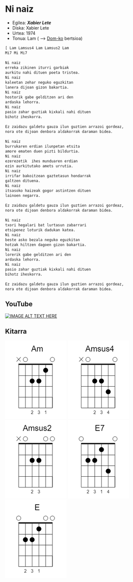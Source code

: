 # Ni naiz

   * Egilea: ***Xabier Lete***
   * Diska: Xabier Lete
   * Urtea: 1974
   * Tonua: Lam ( --> [Dom-ko](NiNaiz-Dom.md) bertsioa)


```
[ Lam Lamsus4 Lam Lamsus2 Lam
Mi7 Mi Mi7

Ni naiz
erreka zikinen iturri garbiak
aurkitu nahi dituen poeta tristea.
Ni naiz
kaleetan zehar neguko eguzkitan
lanera dijoan gizon bakartia.
Ni naiz
hostorik gabe gelditzen ari den
ardaska lehorra.
Ni naiz
pasio zahar guztiak kixkali nahi dituen
bihotz iheskorra.

Ez zaidazu galdetu gauza ilun guztien arrazoi gordeaz, 
nora ote dijoan denbora aldakorrak daraman bidea.

Ni naiz
burrukaren erdian ilunpetan etsita
amore ematen duen pizti bildurtia.
Ni naiz
ezerezetik  ihes munduaren erdian
ezin aurkitutako amets urrutia. 
Ni naiz
irrifar bakoitzean gaztetasun hondarrak
galtzen dituena.
Ni naiz
itsasoko haizeak gogor astintzen dituen
lainoen negarra.

Ez zaidazu galdetu gauza ilun guztien arrazoi gordeaz, 
nora ote dijoan denbora aldakorrak daraman bidea. 

Ni naiz
txori hegalari bat lurtasun zabarrari
etsipenez loturik dadukan katea.
Ni naiz
beste asko bezala neguko eguzkitan
hotzak hiltzen dagoen gizon bakartia.
Ni naiz
lorerik gabe gelditzen ari den
ardaska lehorra.
Ni naiz
pasio zahar guztiak kixkali nahi dituen
bihotz iheskorra.

Ez zaidazu galdetu gauza ilun guztien arrazoi gordeaz,
nora ote dijoan denbora aldakorrak daraman bidea.
```

## YouTube

[![IMAGE ALT TEXT HERE](http://img.youtube.com/vi/3gkA9UL0YqA/0.jpg)](http://www.youtube.com/watch?v=3gkA9UL0YqA)

## Kitarra

![Am](../../KitarraAkordeak/Am.png)
![Amsus4](../../KitarraAkordeak/Amsus4.png)
![Amsus2](../../KitarraAkordeak/Amsus2.png)
![E7](../../KitarraAkordeak/E7.png)
![E](../../KitarraAkordeak/E.png)

